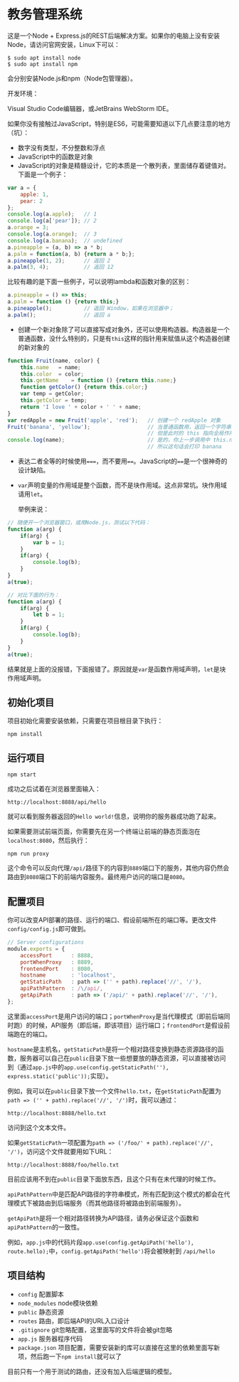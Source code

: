 # 教务管理系统

这是一个Node + Express.js的REST后端解决方案。如果你的电脑上没有安装Node，请访问官网安装，Linux下可以：

```
$ sudo apt install node
$ sudo apt install npm
```

会分别安装Node.js和npm（Node包管理器）。

开发环境：

Visual Studio Code编辑器，或JetBrains WebStorm IDE。

如果你没有接触过JavaScript，特别是ES6，可能需要知道以下几点要注意的地方（坑）：

* 数字没有类型，不分整数和浮点
* JavaScript中的函数是对象
* JavaScript的对象是精髓设计，它的本质是一个散列表，里面储存着键值对。下面是一个例子：

```javascript
var a = {
    apple: 1,
    pear: 2
};
console.log(a.apple);   // 1
console.log(a['pear']); // 2
a.orange = 3;
console.log(a.orange);  // 3
console.log(a.banana);  // undefined
a.pineapple = (a, b) => a * b;
a.palm = function(a, b) {return a * b;};
a.pineapple(1, 2);      // 返回 2
a.palm(3, 4);           // 返回 12
```

  比较有趣的是下面一些例子，可以说明lambda和函数对象的区别：

```javascript
a.pineapple = () => this;
a.palm = function () {return this;}
a.pineapple();          // 返回 Window，如果在浏览器中；
a.palm();               // 返回 a
```

* 创建一个新对象除了可以直接写成对象外，还可以使用构造器。构造器是一个普通函数，没什么特别的，只是有`this`这样的指针用来赋值从这个构造器创建的新对象的
```javascript
function Fruit(name, color) {
    this.name   = name;
    this.color  = color;
    this.getName    = function () {return this.name;}
    function getColor() {return this.color;}
    var temp = getColor;
    this.getColor = temp;
    return 'I love ' + color + ' ' + name;
}
var redApple = new Fruit('apple', 'red');   // 创建一个 redApple 对象
Fruit('banana', 'yellow');                  // 当普通函数用，返回一个字符串
                                            // 但是此时的 this 指向全局作用域（窗口）
console.log(name);                          // 是的，你上一步调用中 this.name = name 中的 this 是 window，
                                            // 所以这句话会打印 banana
```

* 表达二者全等的时候使用`===`，而不要用`==`。JavaScript的`==`是一个很神奇的设计缺陷。
* `var`声明变量的作用域是整个函数，而不是块作用域。这点非常坑。块作用域请用`let`。

  举例来说：

```javascript
// 随便开一个浏览器窗口，或用Node.js，测试以下代码：
function a(arg) {
    if(arg) {
        var b = 1;
    }
    if(arg) {
        console.log(b);
    }
}
a(true);

// 对比下面的行为：
function a(arg) {
    if(arg) {
        let b = 1;
    }
    if(arg) {
        console.log(b);
    }
}
a(true);
```

  结果就是上面的没报错，下面报错了。原因就是`var`是函数作用域声明，`let`是块作用域声明。

## 初始化项目

项目初始化需要安装依赖，只需要在项目根目录下执行：

```
npm install
```

## 运行项目

```
npm start
```

成功之后试着在浏览器里面输入：

```
http://localhost:8888/api/hello
```

就可以看到服务器返回的`Hello world!`信息，说明你的服务器成功跑了起来。

如果需要测试前端页面，你需要先在另一个终端让前端的静态页面泡在`localhost:8080`，然后执行：

```
npm run proxy
```

这个命令可以反向代理`/api/`路径下的内容到`8889`端口下的服务，其他内容仍然会路由到`8080`端口下的前端内容服务。最终用户访问的端口是`8080`。

## 配置项目

你可以改变API部署的路径、运行的端口、假设前端所在的端口等。更改文件`config/config.js`即可做到。

```javascript
// Server configurations
module.exports = {
    accessPort      : 8888,
    portWhenProxy   : 8889,
    frontendPort    : 8080,
    hostname        : 'localhost',
    getStaticPath   : path => ('' + path).replace('//', '/'),
    apiPathPattern  : /\/api/,
    getApiPath      : path => ('/api/' + path).replace('//', '/'),
};
```

这里面`accessPort`是用户访问的端口；`portWhenProxy`是当代理模式（即前后端同时跑）的时候，API服务（即后端，即该项目）运行端口；`frontendPort`是假设前端跑在的端口。

`hostname`是主机名，`getStaticPath`是将一个相对路径变换到静态资源路径的函数，服务器可以自己在`public`目录下放一些想要放的静态资源，可以直接被访问到（通过`app.js`中的`app.use(config.getStaticPath(''), express.static('public'));`实现）。

例如，我可以在`public`目录下放一个文件`hello.txt`，在`getStaticPath`配置为`path => ('' + path).replace('//', '/')`时，我可以通过：

```
http://localhost:8888/hello.txt
```

访问到这个文本文件。

如果`getStaticPath`一项配置为`path => ('/foo/' + path).replace('//', '/')`，访问这个文件就要用如下URL：

```
http://localhost:8888/foo/hello.txt
```

目前应该用不到在`public`目录下面放东西，且这个只有在未代理的时候工作。

`apiPathPattern`中是匹配API路径的字符串模式，所有匹配到这个模式的都会在代理模式下被路由到后端服务（而其他路径将被路由到前端服务）。

`getApiPath`是将一个相对路径转换为API路径，请务必保证这个函数和`apiPathPattern`的一致性。

例如，`app.js`中的代码片段`app.use(config.getApiPath('hello'), route.hello);`中，`config.getApiPath('hello')`将会被映射到 `/api/hello`

## 项目结构

* `config` 配置脚本
* `node_modules` node模块依赖
* `public` 静态资源
* `routes` 路由，即后端API的URL入口设计
* `.gitignore` git忽略配置，这里面写的文件将会被git忽略
* `app.js` 服务器程序代码
* `package.json` 项目配置，需要安装新的库可以直接在这里的依赖里面写新项，然后跑一下`npm install`就可以了

目前只有一个用于测试的路由，还没有加入后端逻辑的模型。